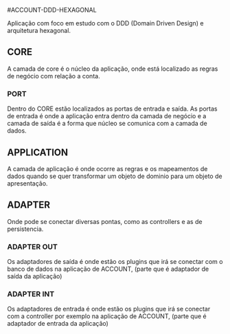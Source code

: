 #ACCOUNT-DDD-HEXAGONAL

Aplicação com foco em estudo com o DDD (Domain Driven Design) e arquitetura hexagonal.

## CORE
A camada de core é o núcleo da aplicação, onde está localizado as regras de negócio com relação a conta.

### PORT
Dentro do CORE estão localizados as portas de entrada e saída. As portas de entrada é onde a aplicação
entra dentro da camada de negócio e a camada de saída é a forma que núcleo se comunica com a camada de dados.

## APPLICATION
A camada de aplicação é onde ocorre as regras e os mapeamentos de dados quando se quer transformar um objeto de dominio
para um objeto de apresentação.

## ADAPTER
Onde pode se conectar diversas pontas, como as controllers e as de persistencia.

### ADAPTER OUT
Os adaptadores de saída é onde estão os plugins que irá se conectar com o banco de dados na aplicação de ACCOUNT,
(parte que é adaptador de saída da aplicação)

### ADAPTER INT
Os adaptadores de entrada é onde estão os plugins que irá se conectar com a controller por exemplo na aplicação de ACCOUNT,
(parte que é adaptador de entrada da aplicação)